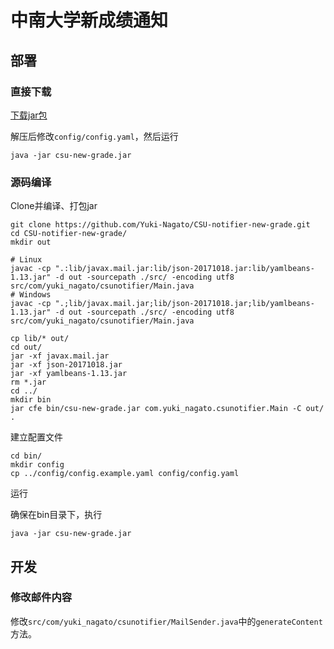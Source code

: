 # 中南大学新成绩通知

## 部署

### 直接下载

[下载jar包](https://github.com/Yuki-Nagato/CSU-notifier-new-grade/releases/download/main/CSU-notifier-new-grade-jar.zip)

解压后修改`config/config.yaml`，然后运行

```
java -jar csu-new-grade.jar
```

### 源码编译

Clone并编译、打包jar

```
git clone https://github.com/Yuki-Nagato/CSU-notifier-new-grade.git
cd CSU-notifier-new-grade/
mkdir out

# Linux
javac -cp ".:lib/javax.mail.jar:lib/json-20171018.jar:lib/yamlbeans-1.13.jar" -d out -sourcepath ./src/ -encoding utf8 src/com/yuki_nagato/csunotifier/Main.java
# Windows
javac -cp ".;lib/javax.mail.jar;lib/json-20171018.jar;lib/yamlbeans-1.13.jar" -d out -sourcepath ./src/ -encoding utf8 src/com/yuki_nagato/csunotifier/Main.java

cp lib/* out/
cd out/
jar -xf javax.mail.jar
jar -xf json-20171018.jar
jar -xf yamlbeans-1.13.jar
rm *.jar
cd ../
mkdir bin
jar cfe bin/csu-new-grade.jar com.yuki_nagato.csunotifier.Main -C out/ .
```

建立配置文件

```
cd bin/
mkdir config
cp ../config/config.example.yaml config/config.yaml
```

运行

确保在bin目录下，执行

```
java -jar csu-new-grade.jar
```

## 开发

### 修改邮件内容

修改`src/com/yuki_nagato/csunotifier/MailSender.java`中的`generateContent`方法。

